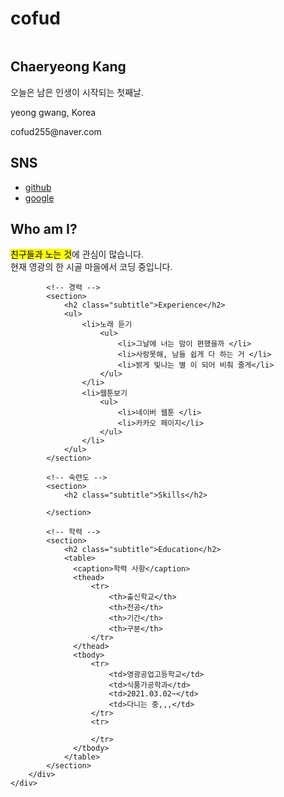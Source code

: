 # cofud
<!doctype html>
<html lang="ko">
<head>
	<title>온라인 프로필</title>
	<meta charset="utf-8">
  <link rel="stylesheet" href="css/style.css">
  <style>
    table {
      width:70%;  /* 표의 너비 */
      border:1px solid #222; /* 1픽셀짜리 표 테두리 */
      border-collapse: collapse; /* 중복되는 표와 셀의 테두리를 한 줄로 표시 */
    }
    thead {
      background:#eee;  /* 제목 행의 배경 색 */
    }
    th, td {
      border:1px solid #ccc; /* 1픽셀짜리 셀 테두리 */
      padding:5px;  /* 셀 테두리와 셀 내용 사이의 여백(패딩) */
      font-size:0.8em;  /* 셀의 글자 크기 */
    }
  </style>
</head>

<body>
    <div id="container">
        <!-- 사이드바 -->
        <aside>
            <div id="namecard">
                <img src="images/pf.jpg" alt="">
                <h1>Chaeryeong Kang</h1>    
                <p>오늘은 남은 인생이 시작되는 첫째날.</p>
            </div>
            <div id="detail">
                <p>yeong gwang, Korea</p>
                <p>cofud255@naver.com</p>                                 
            </div>
            <div id="sns"> 
                <h2>SNS</h2>
                <ul>                    
					<li>
						<a href="https://www.facebook.com/funnycom">github</a>
					</li>
					<li>
						<a href="https://www.google.com/search?q">google</a>
					</li>
				</ul>  
            </div>           
        </aside>
        <div id="main">
            <!-- 자기 소개 -->
            <section>
                <h2 class="subtitle">Who am I?</h2>
                <p><mark>친구들과 노는 것</mark>에 관심이 많습니다. <br>현재 영광의 한 시골 마을에서 코딩 중입니다.</p>
            </section>

            <!-- 경력 -->
            <section>
                <h2 class="subtitle">Experience</h2>
                <ul>
                    <li>노래 듣기
                        <ul>
                            <li>그날에 너는 맘이 편했을까 </li>
                            <li>사랑못해, 남들 쉽게 다 하는 거 </li>
                            <li>밝게 빛나는 별 이 되어 비춰 줄게</li> 
                        </ul>
                    </li>
                    <li>웹툰보기
                        <ul>
                            <li>네이버 웹툰 </li>
                            <li>카카오 페이지</li>
                        </ul>                        
                    </li>
                </ul>             
            </section>

            <!-- 숙련도 -->
            <section>
                <h2 class="subtitle">Skills</h2>

            </section>

            <!-- 학력 -->
            <section>
                <h2 class="subtitle">Education</h2>
                <table>
                  <caption>학력 사항</caption>
                  <thead>
                      <tr>
                          <th>출신학교</th>
                          <th>전공</th>
                          <th>기간</th>
                          <th>구분</th>
                      </tr>
                  </thead>
                  <tbody>
                      <tr>
                          <td>영광공업고등학교</td>
                          <td>식품가공학과</td>
                          <td>2021.03.02~</td>
                          <td>다니는 중,,,</td>
                      </tr>
                      <tr>
                          
                      </tr>
                  </tbody>
                </table>
            </section>
        </div>        
    </div>
</body>
</html>
